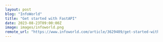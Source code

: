 ```yaml
---
layout: post
blog: "InfoWorld"
title: "Get started with FastAPI"
date: 2023-08-23T09:00:00Z
image: images/infoworld.png
remote_url: "https://www.infoworld.com/article/3629409/get-started-with-fastapi.html#tk.rss_applicationdevelopment"
---
```

